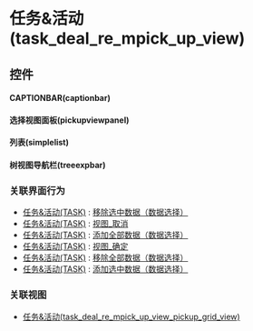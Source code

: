 # 任务&活动(task_deal_re_mpick_up_view)  <!-- {docsify-ignore-all} -->



## 控件
#### CAPTIONBAR(captionbar)
#### 选择视图面板(pickupviewpanel)
#### 列表(simplelist)
#### 树视图导航栏(treeexpbar)


### 关联界面行为
  * [任务&活动(TASK)](module/crm/task) : [移除选中数据（数据选择）](module/crm/task#界面行为)
  * [任务&活动(TASK)](module/crm/task) : [视图_取消](module/crm/task#界面行为)
  * [任务&活动(TASK)](module/crm/task) : [添加全部数据（数据选择）](module/crm/task#界面行为)
  * [任务&活动(TASK)](module/crm/task) : [视图_确定](module/crm/task#界面行为)
  * [任务&活动(TASK)](module/crm/task) : [移除全部数据（数据选择）](module/crm/task#界面行为)
  * [任务&活动(TASK)](module/crm/task) : [添加选中数据（数据选择）](module/crm/task#界面行为)

### 关联视图
  * [任务&活动(task_deal_re_mpick_up_view_pickup_grid_view)](app/view/task_deal_re_mpick_up_view_pickup_grid_view)

<script>
 const { createApp } = Vue
  createApp({
    data() {
      return {

      }
    }
  }).use(ElementPlus).mount('#app')
</script>